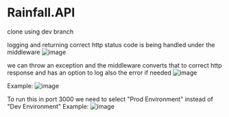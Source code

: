 # Rainfall.API

clone using dev branch

logging and returning correct http status code is being handled under the middleware
![image](https://github.com/hzaragoza/Rainfall.API/assets/20300192/838c77f9-9662-41a4-8218-7f54db498c14)

we can throw an exception and the middleware converts that to correct http response and has an option to log also the error if needed
![image](https://github.com/hzaragoza/Rainfall.API/assets/20300192/85c2284f-830a-41ce-994f-e37b7634ee8e)

Example:
![image](https://github.com/hzaragoza/Rainfall.API/assets/20300192/6b2cb312-537e-4b7f-96be-68004724125a)


To run this in port 3000 we need to select "Prod Environment" instead of "Dev Environment"
Example:
![image](https://github.com/hzaragoza/Rainfall.API/assets/20300192/04698acb-206a-4de5-8b23-acf8f706e8a3)

